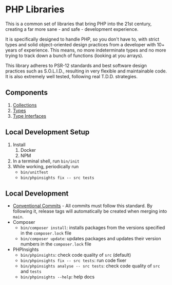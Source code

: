 # PHP Libraries

This is a common set of libraries that bring PHP into the 21st century, creating a far more sane - and safe - development experience.

It is specifically designed to handle PHP, so you don't have to, with strict types and solid object-oriented design practices from a developer with 10+ years of experience. This means, no more indeterminate types and no more trying to track down a bunch of functions (looking at you arrays).

This library adheres to PSR-12 standards and best software design practices such as S.O.L.I.D., resulting in very flexible and maintainable code. It is also extremely well tested, following real T.D.D. strategies.

## Components

1. [Collections](./src/Collection)
2. [Types](./src/Type)
2. [Type Interfaces](./src/TypeInterface)

## Local Development Setup
1. Install
   1. Docker
   2. NPM
2. In a terminal shell, run `bin/init`
3. While working, periodically run
   * `bin/unitTest`
   * `bin/phpinsights fix -- src tests`

## Local Development
* [Conventional Commits](https://www.conventionalcommits.org/en/v1.0.0/) - All commits must follow this standard. By following it, release tags will automatically be created when merging into `main`.
* Composer
  * `bin/composer install`: installs packages from the versions specified in the `composer.lock` file
  * `bin/composer update`: updates packages and updates their version numbers in the `composer.lock` file
* PHPInsights
  * `bin/phpinsights`: check code quality of `src` (default)
  * `bin/phpinsights fix -- src tests`: run code fixer
  * `bin/phpinsights analyse -- src tests`: check code quality of `src` and `tests`
  * `bin/phpinsights --help`: help docs